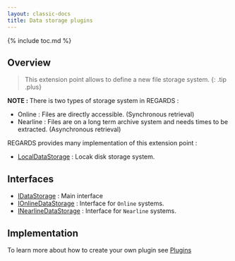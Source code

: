 ```yaml
---
layout: classic-docs
title: Data storage plugins
---
```


{% include toc.md %}

## Overview

> This extension point allows to define a new file storage system.
{: .tip .plus}

<b>NOTE : </b> There is two types of storage system in REGARDS :
 - Online : Files are directly accessible. (Synchronous retrieval)
 - Nearline : Files are on a long term archive system and needs times to be extracted. (Asynchronous retrieval)

REGARDS provides many implementation of this extension point :
 - [LocalDataStorage](https://github.com/RegardsOss/regards-storage/blob/master/storage/storage-plugin/src/main/java/fr/cnes/regards/modules/storage/plugin/datastorage/local/LocalDataStorage.java) : Locak disk storage system.

## Interfaces

   - [IDataStorage](https://github.com/RegardsOss/regards-storage/blob/master/storage/storage-domain/src/main/java/fr/cnes/regards/modules/storage/domain/plugin/IDataStorage.java) : Main interface
   - [IOnlineDataStorage](https://github.com/RegardsOss/regards-storage/blob/master/storage/storage-domain/src/main/java/fr/cnes/regards/modules/storage/domain/plugin/IOnlineDataStorage.java) : Interface for `Online` systems.
   - [INearlineDataStorage](https://github.com/RegardsOss/regards-storage/blob/master/storage/storage-domain/src/main/java/fr/cnes/regards/modules/storage/domain/plugin/INearlineDataStorage.java) : Interface for `Nearline` systems.


## Implementation

To learn more about how to create your own plugin see [Plugins](/development/framework/modules/plugins/)

